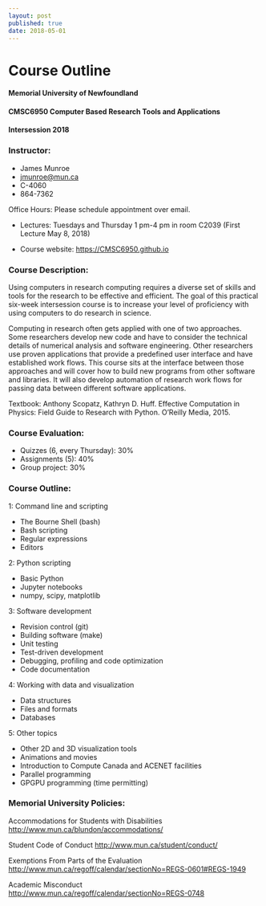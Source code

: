 ```yaml
---
layout: post
published: true
date: 2018-05-01
---
```


# Course Outline

#### Memorial University of Newfoundland
#### CMSC6950  Computer Based Research Tools and Applications
#### Intersession 2018

### Instructor:
- James Munroe
- jmunroe@mun.ca
- C-4060
- 864-7362

Office Hours: Please schedule appointment over email.

- Lectures: Tuesdays and Thursday 1 pm-4 pm in room C2039 (First Lecture May 8, 2018)
* Course website: https://CMSC6950.github.io

### Course Description:

Using computers in research computing requires a diverse set of skills and tools for the research to be effective and efficient.  The goal of this practical six-week intersession course is to increase your level of proficiency with using computers to do research in science.  

Computing in research often gets applied with one of two approaches.  Some researchers develop new code and have to consider the technical details of numerical analysis and software engineering.  Other researchers use proven applications that provide a predefined user interface and have established work flows.  This course sits at the interface between those approaches and will cover how to build new programs from other software and libraries.  It will also develop automation of research work flows for passing data between different software applications.

Textbook:  Anthony Scopatz, Kathryn D. Huff.  Effective Computation in Physics: Field Guide to Research with Python. O’Reilly Media, 2015.

### Course Evaluation:

- Quizzes (6, every Thursday): 30%
- Assignments (5):  40%
- Group project:     30%

### Course Outline:

1: Command line and scripting
- The Bourne Shell (bash)
- Bash scripting
- Regular expressions
- Editors

2: Python scripting
- Basic Python
- Jupyter notebooks
- numpy, scipy, matplotlib

3: Software development
- Revision control (git)
- Building software (make)
- Unit testing
- Test-driven development
- Debugging, profiling and code optimization
- Code documentation

4: Working with data and visualization
- Data structures
- Files and formats
- Databases

5:  Other topics
- Other 2D and 3D visualization tools
- Animations and movies 
- Introduction to Compute Canada and ACENET facilities
- Parallel programming
- GPGPU programming (time permitting)

### Memorial University Policies:

Accommodations for Students with Disabilities http://www.mun.ca/blundon/accommodations/

Student Code of Conduct http://www.mun.ca/student/conduct/

Exemptions From Parts of the Evaluation
http://www.mun.ca/regoff/calendar/sectionNo=REGS-0601#REGS-1949

Academic Misconduct http://www.mun.ca/regoff/calendar/sectionNo=REGS-0748

